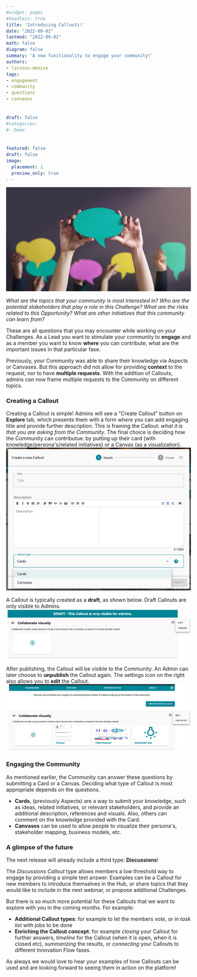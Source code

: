 ```yaml
---
#widget: pages
#headless: true
title: 'Introducing Callouts!'
date: "2022-09-02"
lastmod: "2022-09-02"
math: false
diagram: false
summary: 'A new functionality to engage your community!'
authors:
- larsson-denise
tags:
- engagement
- community
- questions
- canvases


draft: false
#categories:
#- Demo


featured: false
draft: false
image:
  placement: 1
  preview_only: true
---
```


![](./header.png)

*What are the topics that your community is most interested in? Who are the potential stakeholders that play a role in this Challenge? What are the risks related to this Opportunity? What are other initiatives that this community can learn from?*

These are all questions that you may encounter while working on your Challenges. As a Lead you want to stimulate your community to <b>engage</b> and as a member you want to know <b>where</b> you can contribute, what are the important issues in that particular fase. 

Previously, your Community was able to share their knowledge via Aspects or Canvases. But this approach did not allow for providing <b>context</b> to the request, nor to have <b>multiple requests</b>. With the addition of Callouts, admins can now frame multiple requests to the Community on different topics. 

### <b>Creating a Callout</b>
Creating a Callout is simple! Admins will see a "Create Callout" button on <b>Explore</b> tab, which presents them with a form where you can add engaging title and provide further description. This is framing the Callout: *what it is that you are asking from the Community*. The final choice is deciding how the Community can contributue: by putting up their card (with knowledge/persona's/related initiatives) or a Canvas (as a visualization). 
![](./callouts-create.png)

A Callout is typically created as a <b>draft</b>, as shown below. Draft Callouts are only  visible to Admins.
![](./callouts-draft.png)

After publishing, the Callout will be visible to the Community. An Admin can later choose to <b>unpublish</b> the Callout again. The settings icon on the right also allows you to <b>edit</b> the Callout. 
![](./callouts-edit.png)

### <b>Engaging the Community</b>
As mentioned earlier, the Community can answer these questions by submitting a Card or a Canvas. Deciding what type of Callout is most appropriate depends on the questions. 
- <b>Cards</b>, (previously Aspects) are a way to submit your knowledge, such as ideas, related initiatives, or relevant stakeholders, and provide an additional description, references and visuals. Also, others can comment on the knowledge provided with the Card.
- <b>Canvases</b> can be used to allow people to visualize their persona's, stakeholder mapping, business models, etc.


### <b>A glimpse of the future</b>

The next release will already include a third type: <b>Discussions</b>! 

The <i>Discussions Callout</i> type allows members a low threshold way to engage by providing a simple text answer. Examples can be a Callout for new members to introduce themselves in the Hub, or share topics that they would like to include in the next webinar, or propose additional Challenges.

But there is so much more potential for these Callouts that we want to explore with you in the coming months. For example:
- <b>Additional Callout types</b>: for example to let the members <i>vote</i>, or in <i>task list</i> with jobs to be done
- <b>Enriching the Callout concept</b>: for example <i>closing</i> your Callout for further answers, <i>timeline</i> for the Callout (when it is open, when it is closed etc), <i>summarizing</i> the results, or <i>connecting</i> your Callouts to different Innovation Flow fases.

As always we would love to hear your examples of how Callouts can be used and are looking forward to seeing them in action on the platform!
